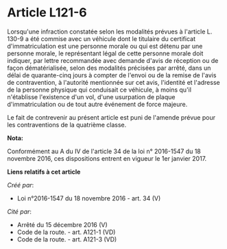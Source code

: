 # Article L121-6

Lorsqu'une infraction constatée selon les modalités prévues à l'article L. 130-9 a été commise avec un véhicule dont le
titulaire du certificat d'immatriculation est une personne morale ou qui est détenu par une personne morale, le représentant
légal de cette personne morale doit indiquer, par lettre recommandée avec demande d'avis de réception ou de façon
dématérialisée, selon des modalités précisées par arrêté, dans un délai de quarante-cinq jours à compter de l'envoi ou de la
remise de l'avis de contravention, à l'autorité mentionnée sur cet avis, l'identité et l'adresse de la personne physique qui
conduisait ce véhicule, à moins qu'il n'établisse l'existence d'un vol, d'une usurpation de plaque d'immatriculation ou de
tout autre événement de force majeure. 

Le fait de contrevenir au présent article est puni de l'amende prévue pour les contraventions de la quatrième classe.

**Nota:**

Conformément au A du IV de l'article 34 de la loi n° 2016-1547 du 18 novembre 2016, ces dispositions entrent en vigueur le
1er janvier 2017.

**Liens relatifs à cet article**

_Créé par_:

  - Loi n°2016-1547 du 18 novembre 2016 - art. 34 (V)

_Cité par_:

  - Arrêté du 15 décembre 2016 (V)
  - Code de la route. - art. A121-1 (VD)
  - Code de la route. - art. A121-3 (VD)

